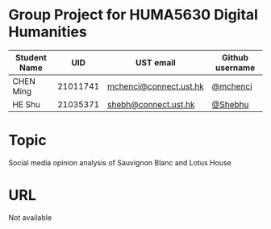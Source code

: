 # Group Project for HUMA5630 Digital Humanities

| Student Name | UID | UST email | Github username |
| ------------ | --- | --------- | --------------- |
| CHEN Ming    | 21011741 |mchenci@connect.ust.hk| [@mchenci](https://github.com/mchenci) |
| HE Shu       | 21035371 |shebh@connect.ust.hk  | [@Shebhu](https://github.com/Shebhu)  |

# Topic
Social media opinion analysis of Sauvignon Blanc and Lotus House

# URL
Not available
